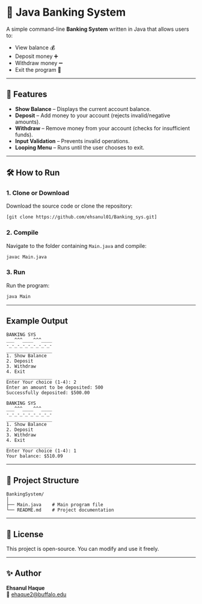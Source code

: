# 🏦 Java Banking System

A simple command-line **Banking System** written in Java that allows users to:

- View balance 💰
- Deposit money ➕
- Withdraw money ➖
- Exit the program 🚪

---

## 📌 Features
- **Show Balance** – Displays the current account balance.
- **Deposit** – Add money to your account (rejects invalid/negative amounts).
- **Withdraw** – Remove money from your account (checks for insufficient funds).
- **Input Validation** – Prevents invalid operations.
- **Looping Menu** – Runs until the user chooses to exit.

---

## 🛠 How to Run

### 1. **Clone or Download**
Download the source code or clone the repository:
```bash
[git clone https://github.com/ehsanul01/Banking_sys.git]
```

### 2. **Compile**
Navigate to the folder containing `Main.java` and compile:
```bash
javac Main.java
```

### 3. **Run**
Run the program:
```bash
java Main
```

---

##  Example Output
```
BANKING SYS
___^^^____^^^____
-_-_-_-_-_-_-_-_-
_________________
1. Show Balance
2. Deposit
3. Withdraw
4. Exit
_________________
Enter Your choice (1-4): 2
Enter an amount to be deposited: 500
Successfully deposited: $500.00

BANKING SYS
___^^^____^^^____
-_-_-_-_-_-_-_-_-
_________________
1. Show Balance
2. Deposit
3. Withdraw
4. Exit
_________________
Enter Your choice (1-4): 1
Your balance: $510.09
```

---

## 📂 Project Structure
```
BankingSystem/
│
├── Main.java    # Main program file
└── README.md    # Project documentation
```

---

## 📄 License
This project is open-source. You can modify and use it freely.

---

## ✨ Author
**Ehsanul Haque**  
📧 [ehaque2@buffalo.edu](mailto:ehaque2@buffalo.edu)

